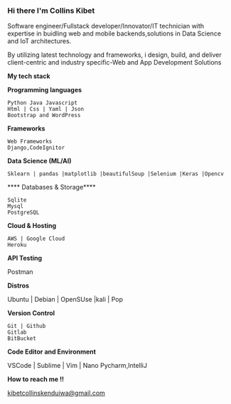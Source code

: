 ### Hi there I'm Collins Kibet

Software engineer/Fullstack developer/Innovator/IT technician with expertise in buidling web and mobile backends,solutions in Data Science and IoT architectures.

By utilizing latest technology and frameworks, i design, build, and deliver client-centric and industry specific-Web and App Development Solutions


**My tech stack**

**Programming languages**

    Python Java Javascript
    Html | Css | Yaml | Json
    Bootstrap and WordPress
    
**Frameworks**

    Web Frameworks
    Django,CodeIgnitor
    
**Data Science (ML/AI)**

    Sklearn | pandas |matplotlib |beautifulSoup |Selenium |Keras |Opencv
    
**** Databases & Storage****

    Sqlite
    Mysql 
    PostgreSQL

**Cloud & Hosting**

    AWS | Google Cloud
    Heroku
    
**API Testing**

   Postman
   
**Distros**

  Ubuntu | Debian | OpenSUse |kali | Pop
  
**Version Control**

    Git | Github
    Gitlab
    BitBucket

**Code Editor and Environment**

VSCode | Sublime | Vim | Nano
Pycharm,IntelliJ


**How to reach me !!**

kibetcollinskenduiwa@gmail.com 

<!--
**collinskibetkenduiwa/collinskibetkenduiwa** is a ✨ _special_ ✨ repository because its `README.md` (this file) appears on your GitHub profile.

Here are some ideas to get you started:

- 🔭 I’m currently working on ...
- 🌱 I’m currently learning ...
- 👯 I’m looking to collaborate on ...
- 🤔 I’m looking for help with ...
- 💬 Ask me about ...
- 📫 How to reach me: ...
- 😄 Pronouns: ...
- ⚡ Fun fact: ...
-->
